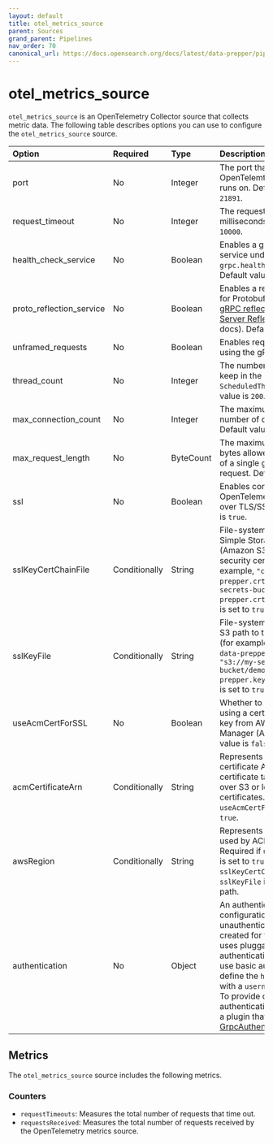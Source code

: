 ```yaml
---
layout: default
title: otel_metrics_source
parent: Sources
grand_parent: Pipelines
nav_order: 70
canonical_url: https://docs.opensearch.org/docs/latest/data-prepper/pipelines/configuration/sources/otel-metrics-source/
---
```


# otel_metrics_source

`otel_metrics_source` is an OpenTelemetry Collector source that collects metric data. The following table describes options you can use to configure the `otel_metrics_source` source. 

Option | Required | Type | Description
:--- | :--- | :--- | :---
port | No | Integer | The port that the OpenTelemtry metrics source runs on. Default value is `21891`.
request_timeout | No | Integer | The request timeout, in milliseconds. Default value is `10000`.
health_check_service | No | Boolean | Enables a gRPC health check service under `grpc.health.v1/Health/Check`. Default value is `false`.
proto_reflection_service | No | Boolean | Enables a reflection service for Protobuf services (see [gRPC reflection](https://github.com/grpc/grpc/blob/master/doc/server-reflection.md) and [gRPC Server Reflection Tutorial](https://github.com/grpc/grpc-java/blob/master/documentation/server-reflection-tutorial.md) docs). Default value is `false`.
unframed_requests | No | Boolean | Enables requests not framed using the gRPC wire protocol.
thread_count | No | Integer | The number of threads to keep in the `ScheduledThreadPool`. Default value is `200`.
max_connection_count | No | Integer | The maximum allowed number of open connections. Default value is `500`.
max_request_length | No | ByteCount | The maximum number of bytes allowed in the payload of a single gRPC or HTTP request. Default value is `10mb`.
ssl | No | Boolean | Enables connections to the OpenTelemetry source port over TLS/SSL. Default value is `true`.
sslKeyCertChainFile | Conditionally | String | File-system path or Amazon Simple Storage Service (Amazon S3) path to the security certificate (for example, `"config/demo-data-prepper.crt"` or `"s3://my-secrets-bucket/demo-data-prepper.crt"`). Required if `ssl` is set to `true`.
sslKeyFile | Conditionally | String | File-system path or Amazon S3 path to the security key (for example, `"config/demo-data-prepper.key"` or `"s3://my-secrets-bucket/demo-data-prepper.key"`). Required if `ssl` is set to `true`.
useAcmCertForSSL | No | Boolean | Whether to enable TLS/SSL using a certificate and private key from AWS Certificate Manager (ACM). Default value is `false`.
acmCertificateArn | Conditionally | String | Represents the ACM certificate ARN. ACM certificate take preference over S3 or local file system certificates. Required if `useAcmCertForSSL` is set to `true`.
awsRegion | Conditionally | String | Represents the AWS Region used by ACM or Amazon S3. Required if `useAcmCertForSSL` is set to `true` or `sslKeyCertChainFile` and `sslKeyFile` is the Amazon S3 path.
authentication | No | Object | An authentication configuration. By default, an unauthenticated server is created for the pipeline. This uses pluggable authentication for HTTPS. To use basic authentication, define the `http_basic` plugin with a `username` and `password`. To provide customer authentication, use or create a plugin that implements [GrpcAuthenticationProvider](https://github.com/opensearch-project/data-prepper/blob/1.2.0/data-prepper-plugins/armeria-common/src/main/java/com/amazon/dataprepper/armeria/authentication/GrpcAuthenticationProvider.java).

<!--- ## Configuration

Content will be added to this section.--->

## Metrics

The `otel_metrics_source` source includes the following metrics.

### Counters

- `requestTimeouts`: Measures the total number of requests that time out.
- `requestsReceived`: Measures the total number of requests received by the OpenTelemetry metrics source.

